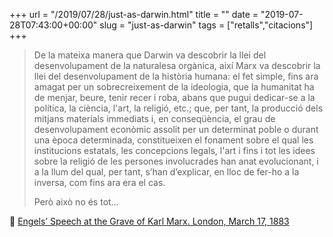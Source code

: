 +++
url = "/2019/07/28/just-as-darwin.html"
title = ""
date = "2019-07-28T07:43:00+00:00"
slug = "just-as-darwin"
tags = ["retalls","citacions"]
+++

> De la mateixa manera que Darwin va descobrir la llei del desenvolupament de la naturalesa orgànica, així Marx va descobrir la llei del desenvolupament de la història humana: el fet simple, fins ara amagat per un sobrecreixement de la ideologia, que la humanitat ha de menjar, beure, tenir recer i roba, abans que pugui dedicar-se a la política, la ciència, l'art, la religió, etc.; que, per tant, la producció dels mitjans materials immediats i, en conseqüència, el grau de desenvolupament econòmic assolit per un determinat poble o durant una època determinada, constitueixen el fonament sobre el qual les institucions estatals, les concepcions legals, l'art i fins i tot les idees sobre la religió de les persones involucrades han anat evolucionant, i a la llum del qual, per tant, s’han d’explicar, en lloc de fer-ho a la inversa, com fins ara era el cas.
> 
> Però això no és tot…

📎 [Engels’ Speech at the Grave of Karl Marx. London, March 17, 1883](https://www.marxists.org/archive/marx/works/1883/death/burial.htm)
